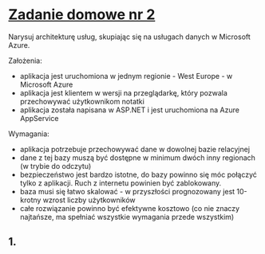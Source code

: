 # [Zadanie domowe nr 2](https://portal.szkolachmury.pl/products/microsoft-azure-data-engineer/categories/2147545641/posts/2147968150)

Narysuj architekturę usług, skupiając się na usługach danych w Microsoft Azure.

Założenia:
* aplikacja jest uruchomiona w jednym regionie - West Europe - w Microsoft Azure
* aplikacja jest klientem w wersji na przeglądarkę, który pozwala przechowywać użytkownikom notatki
* aplikacja została napisana w ASP.NET i jest uruchomiona na Azure AppService

Wymagania:
* aplikacja potrzebuje przechowywać dane w dowolnej bazie relacyjnej
* dane z tej bazy muszą być dostępne w minimum dwóch inny regionach (w trybie do odczytu)
* bezpieczeństwo jest bardzo istotne, do bazy powinno się móc połączyć tylko z aplikacji. Ruch z internetu powinien być zablokowany.
* baza musi się łatwo skalować - w przyszłości prognozowany jest 10-krotny wzrost liczby użytkowników
* całe rozwiązanie powinno być efektywne kosztowo (co nie znaczy najtańsze, ma spełniać wszystkie wymagania przede wszystkim)

## 1. 
